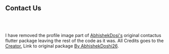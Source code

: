 <h2><b>Contact Us</b></h2>
<br><br>
<p>I have removed the profile image part of  <a href="https://github.com/AbhishekDoshi26">AbhishekDosi's</a> original contactus flutter package leaving the rest of the code as it was.
All Credits goes to the <a href="https://github.com/AbhishekDoshi26">Creator.</a> 
Link to original package <a href="https://github.com/AbhishekDoshi26/contactus"> By AbhishekDoshi26</a>. 
</p>

<br><br>




